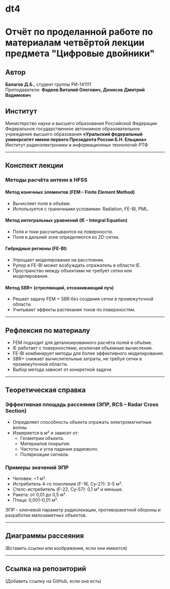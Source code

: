 # dt4
# Отчёт по проделанной работе по материалам четвёртой лекции предмета "Цифровые двойники"

## Автор
**Балагов Д.Б.**, студент группы РИ-141111  
Преподаватели: **Фадеев Виталий Олегович, Денисов Дмитрий Вадимович**

## Институт
Министерство науки и высшего образования Российской Федерации  
Федеральное государственное автономное образовательное учреждение высшего образования **«Уральский федеральный университет имени первого Президента России Б.Н. Ельцина»**  
Институт радиоэлектроники и информационных технологий-РТФ

---

## Конспект лекции
### Методы расчёта антенн в HFSS

#### Метод конечных элементов (FEM – Finite Element Method)
- Вычисляет поля в объёме.
- Используется с граничными условиями: Radiation, FE-BI, PML.

#### Метод интегральных уравнений (IE – Integral Equation)
- Поля и токи рассчитываются на поверхности.
- Поля в дальней зоне определяются из 2D-сетки.

#### Гибридные регионы (FE-BI)
- Упрощает моделирование на расстоянии.
- Рупор в FE-BI может возбуждать отражатель в области IE.
- Пространство между объектами не требует сетки или моделирования.

#### Метод SBR+ (стреляющий, отскакивающий луч)
- Решает задачу FEM + SBR без создания сетки в промежуточной области.
- Учитывает эффекты растекания токов по поверхностям.

---

## Рефлексия по материалу
- FEM подходит для детализированного расчёта полей в объёме.
- IE работает с поверхностями, исключая объемные вычисления.
- FE-BI комбинирует методы для более эффективного моделирования.
- SBR+ снижает вычислительные затраты, не требуя сетки в промежуточной области.
- Выбор метода зависит от конкретной задачи.

---

## Теоретическая справка
### Эффективная площадь рассеяния (ЭПР, RCS – Radar Cross Section)
- Определяет способность объекта отражать электромагнитные волны.
- Измеряется в м² и зависит от:
  - Геометрии объекта.
  - Материалов покрытия.
  - Частоты и угла падения радиоволн.
  - Поляризации сигнала.

### Примеры значений ЭПР
- Человек: ~1 м².
- Истребитель 4-го поколения (F-16, Су-27): 3–5 м².
- Стелс-истребитель (F-22, Су-57): 0,1 м² и меньше.
- Ракета: от 0,01 до 0,5 м².
- Птица: 0,001–0,01 м².

ЭПР – ключевой параметр радиолокации, противоракетной обороны и разработки малозаметных объектов.

---

## Диаграммы рассеяния
(Вставить ссылки или изображения, если они имеются)

---

## Ссылка на репозиторий
(Добавить ссылку на GitHub, если она есть)
